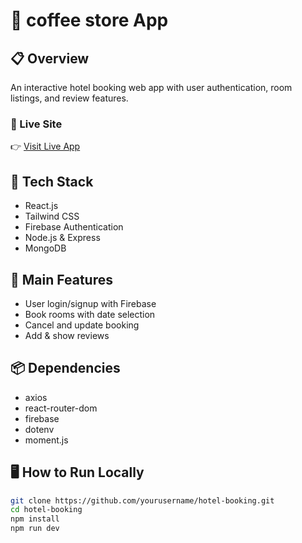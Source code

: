 # 🏨 coffee store App

## 📋 Overview
An interactive hotel booking web app with user authentication, room listings, and review features.

### 🚀 Live Site
👉 [Visit Live App](https://your-live-link.com)

## 🧰 Tech Stack
- React.js
- Tailwind CSS
- Firebase Authentication
- Node.js & Express
- MongoDB

## 🔑 Main Features
- User login/signup with Firebase
- Book rooms with date selection
- Cancel and update booking
- Add & show reviews

## 📦 Dependencies
- axios
- react-router-dom
- firebase
- dotenv
- moment.js

## 🖥️ How to Run Locally
```bash
git clone https://github.com/yourusername/hotel-booking.git
cd hotel-booking
npm install
npm run dev
